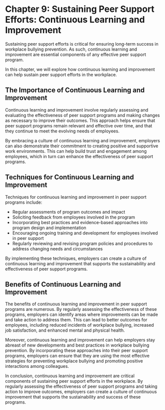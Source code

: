 Chapter 9: Sustaining Peer Support Efforts: Continuous Learning and Improvement
===============================================================================

Sustaining peer support efforts is critical for ensuring long-term success in workplace bullying prevention. As such, continuous learning and improvement are essential components of any effective peer support program.

In this chapter, we will explore how continuous learning and improvement can help sustain peer support efforts in the workplace.

The Importance of Continuous Learning and Improvement
-----------------------------------------------------

Continuous learning and improvement involve regularly assessing and evaluating the effectiveness of peer support programs and making changes as necessary to improve their outcomes. This approach helps ensure that peer support programs remain relevant and effective over time, and that they continue to meet the evolving needs of employees.

By embracing a culture of continuous learning and improvement, employers can also demonstrate their commitment to creating positive and supportive work environments. This can help build trust and engagement among employees, which in turn can enhance the effectiveness of peer support programs.

Techniques for Continuous Learning and Improvement
--------------------------------------------------

Techniques for continuous learning and improvement in peer support programs include:

* Regular assessments of program outcomes and impact
* Soliciting feedback from employees involved in the program
* Incorporating best practices and evidence-based approaches into program design and implementation
* Encouraging ongoing training and development for employees involved in peer support
* Regularly reviewing and revising program policies and procedures to address changing needs and circumstances

By implementing these techniques, employers can create a culture of continuous learning and improvement that supports the sustainability and effectiveness of peer support programs.

Benefits of Continuous Learning and Improvement
-----------------------------------------------

The benefits of continuous learning and improvement in peer support programs are numerous. By regularly assessing the effectiveness of these programs, employers can identify areas where improvements can be made and take action to address them. This can lead to better outcomes for employees, including reduced incidents of workplace bullying, increased job satisfaction, and enhanced mental and physical health.

Moreover, continuous learning and improvement can help employers stay abreast of new developments and best practices in workplace bullying prevention. By incorporating these approaches into their peer support programs, employers can ensure that they are using the most effective strategies for preventing workplace bullying and promoting positive interactions among colleagues.

In conclusion, continuous learning and improvement are critical components of sustaining peer support efforts in the workplace. By regularly assessing the effectiveness of peer support programs and taking action to improve outcomes, employers can create a culture of continuous improvement that supports the sustainability and success of these programs.
